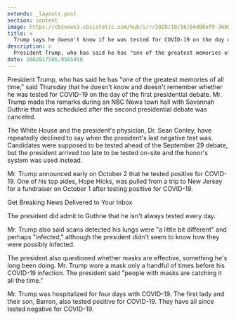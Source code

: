 ```yaml
--- 
extends: _layouts.post 
section: content 
image: https://cbsnews3.cbsistatic.com/hub/i/r/2020/10/16/84d08ef9-36b0-40e9-8e9e-3b192fd0eeb5/thumbnail/1200x630/38b1c2ee08e1fb852ffd8440f5b2f262/ap-20290047785153.jpg 
title: > 
  Trump says he doesn't know if he was tested for COVID-19 on the day of first debate 
description: > 
  President Trump, who has said he has "one of the greatest memories of all time," said Thursday that he doesn't know and doesn't remember whether he was tested for COVID-19 on the day of the first presidential debate.Mr. Trump made the remarks during an NBC News town hall with Savannah Guthrie that was scheduled after the second presidential debate was canceled.Mr. Trump announced early on October 2 that he tested positive for COVID-19.The first lady and their son, Barron, also tested positive for COVID-19.They have all since tested negative for COVID-19. 
date: 1602817586.9565458 
--- 
```

President Trump, who has said he has "one of the greatest memories of all time," said Thursday that he doesn't know and doesn't remember whether he was tested for COVID-19 on the day of the first presidential debate. Mr. Trump made the remarks during an NBC News town hall with Savannah Guthrie that was scheduled after the second presidential debate was canceled.

The White House and the president's physician, Dr. Sean Conley, have repeatedly declined to say when the president's last negative test was. Candidates were supposed to be tested ahead of the September 29 debate, but the president arrived too late to be tested on-site and the honor's system was used instead.

Mr. Trump announced early on October 2 that he tested positive for COVID-19. One of his top aides, Hope Hicks, was pulled from a trip to New Jersey for a fundraiser on October 1 after testing positive for COVID-19.

Get Breaking News Delivered to Your Inbox

The president did admit to Guthrie that he isn't always tested every day.

Mr. Trump also said scans detected his lungs were "a little bit different" and perhaps "infected," although the president didn't seem to know how they were possibly infected.

The president also questioned whether masks are effective, something he's long been doing. Mr. Trump wore a mask only a handful of times before his COVID-19 infection. The president said "people with masks are catching it all the time."

Mr. Trump was hospitalized for four days with COVID-19. The first lady and their son, Barron, also tested positive for COVID-19. They have all since tested negative for COVID-19.